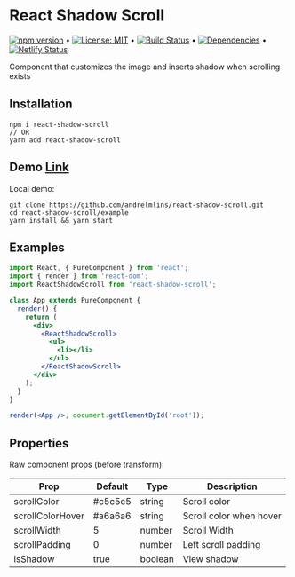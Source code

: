 # React Shadow Scroll

[![npm version](https://badge.fury.io/js/react-shadow-scroll.svg)](https://www.npmjs.com/package/react-shadow-scroll) &bull; [![License: MIT](https://img.shields.io/badge/License-MIT-yellow.svg)](https://github.com/andrelmlins/react-shadow-scroll/blob/master/LICENSE) &bull; [![Build Status](https://travis-ci.com/andrelmlins/react-shadow-scroll.svg?branch=master)](https://travis-ci.com/andrelmlins/react-shadow-scroll) &bull; [![Dependencies](https://david-dm.org/andrelmlins/react-shadow-scroll.svg)](https://david-dm.org/andrelmlins/react-shadow-scroll) &bull; [![Netlify Status](https://api.netlify.com/api/v1/badges/6061e313-a774-4951-b9da-3c11bc5040e8/deploy-status)](https://app.netlify.com/sites/react-shadow-scroll/deploys)

Component that customizes the image and inserts shadow when scrolling exists

## Installation

```
npm i react-shadow-scroll
// OR
yarn add react-shadow-scroll
```

## Demo [Link](https://react-shadow-scroll.netlify.com/)

Local demo:

```
git clone https://github.com/andrelmlins/react-shadow-scroll.git
cd react-shadow-scroll/example
yarn install && yarn start
```

## Examples

```jsx
import React, { PureComponent } from 'react';
import { render } from 'react-dom';
import ReactShadowScroll from 'react-shadow-scroll';

class App extends PureComponent {
  render() {
    return (
      <div>
        <ReactShadowScroll>
          <ul>
            <li></li>
          </ul>
        </ReactShadowScroll>
      </div>
    );
  }
}

render(<App />, document.getElementById('root'));
```

## Properties

Raw component props (before transform):

| Prop  | Default  | Type  | Description  |
|---|---|---|---|
| scrollColor | #c5c5c5 | string | Scroll color |
| scrollColorHover | #a6a6a6 | string | Scroll color when hover |
| scrollWidth | 5 | number | Scroll Width |
| scrollPadding | 0 | number | Left scroll padding |
| isShadow | true | boolean | View shadow |